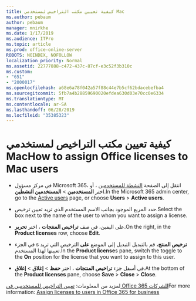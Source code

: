 ```yaml
---
title: كيفية تعيين مكتب التراخيص لمستخدمي Mac
ms.author: pebaum
author: pebaum
manager: mnirkhe
ms.date: 1/17/2019
ms.audience: ITPro
ms.topic: article
ms.prod: office-online-server
ROBOTS: NOINDEX, NOFOLLOW
localization_priority: Normal
ms.assetid: 22777888-c472-437c-87cf-e3c52f3b310c
ms.custom:
- "651"
- "2000017"
ms.openlocfilehash: a68e6a78f042a57f88c44e7b5cf62bdacebefba4
ms.sourcegitcommit: 5fb7a4b28859690020efdea630d03e70cc0e6334
ms.translationtype: MT
ms.contentlocale: ar-SA
ms.lasthandoff: 06/28/2019
ms.locfileid: "35385323"
---
```

# <a name="how-to-assign-office-licenses-to-mac-users"></a><span data-ttu-id="7ba54-102">كيفية تعيين مكتب التراخيص لمستخدمي Mac</span><span class="sxs-lookup"><span data-stu-id="7ba54-102">How to assign Office licenses to Mac users</span></span>

- <span data-ttu-id="7ba54-103">في مركز مسؤول Microsoft 365، انتقل إلى الصفحة [النشطة للمستخدمين](https://go.microsoft.com/fwlink/p/?linkid=834822) ، أو اختر **المستخدمين** \> **المستخدمين النشطين**.</span><span class="sxs-lookup"><span data-stu-id="7ba54-103">In the Microsoft 365 admin center, go to the [Active users](https://go.microsoft.com/fwlink/p/?linkid=834822) page, or choose **Users** \> **Active users**.</span></span>

- <span data-ttu-id="7ba54-104">حدد المربع الموجود بجانب الاسم المستخدم الذي تريد تعيين ترخيص.</span><span class="sxs-lookup"><span data-stu-id="7ba54-104">Select the box next to the name of the user to whom you want to assign a license.</span></span>

- <span data-ttu-id="7ba54-105">على اليمين، في صف **تراخيص المنتجات** ، اختر **تحرير**.</span><span class="sxs-lookup"><span data-stu-id="7ba54-105">On the right, in the **Product licenses** row, choose **Edit**.</span></span>

- <span data-ttu-id="7ba54-106">في الجزء s **ترخيص المنتج**، قم بالتبديل التبديل إلى الموضع **على** الترخيص التي تريد تعيينها لهذا المستخدم.</span><span class="sxs-lookup"><span data-stu-id="7ba54-106">In the **Product license**s pane, switch the toggle to the **On** position for the license that you want to assign to this user.</span></span>

- <span data-ttu-id="7ba54-107">في أسفل جزء **تراخيص المنتجات** ، اختر **حفظ** \> **إغلاق** \> **إغلاق**.</span><span class="sxs-lookup"><span data-stu-id="7ba54-107">At the bottom of the **Product licenses** pane, choose **Save** \> **Close** \> **Close**.</span></span>

<span data-ttu-id="7ba54-108">لمزيد من المعلومات: [تعيين التراخيص للمستخدمين في Office 365 للشركات](https://docs.microsoft.com/office365/admin/subscriptions-and-billing/assign-licenses-to-users)</span><span class="sxs-lookup"><span data-stu-id="7ba54-108">For more information: [Assign licenses to users in Office 365 for business](https://docs.microsoft.com/office365/admin/subscriptions-and-billing/assign-licenses-to-users)</span></span>
  